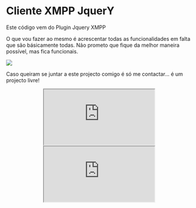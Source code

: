 Cliente XMPP JquerY 
===================

Este código vem do Plugin Jquery XMPP

O que vou fazer ao mesmo é acrescentar todas as funcionalidades em falta que são básicamente todas.
Não prometo que fique da melhor maneira possível, mas fica funcionais.

<img src="http://www.golfixe.com/jabber.png">

Caso queiram se juntar a este projecto comigo é só me contactar... é um projecto livre!
<center>
<iframe src="http://www.golfixe.com/xmppjquery/"></iframe>
<iframe src="http://www.google.com/"></iframe>
</center>
